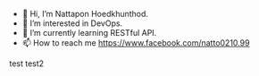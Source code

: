 - 👋 Hi, I’m Nattapon Hoedkhunthod.
- 👀 I’m interested in DevOps.
- 🌱 I’m currently learning RESTful API.
- 📫 How to reach me https://www.facebook.com/natto0210.99

<!---
6111110068/6111110068 is a ✨ special ✨ repository because its `README.md` (this file) appears on your GitHub profile.
You can click the Preview link to take a look at your changes.
--->
test
test2
